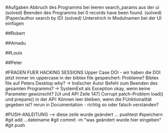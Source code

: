 #Aufgaben
Abbruch des Programms bei leeren search_params aus der ui (solved)
Beenden des Programms bei 0 records have been found. (solved)
(Paper/author search by ID) (solved)
Unterstrich in Modulnamen bei der UI einfügen

##Robert

##Amadu

##Louis

##Peter


#FRAGEN FUER HACKING SESSIONS
Upper Case DOI - wir haben die DOI jetzt immer im uppercase in der bibtex file gespeichert: Probleme?
Bibtex file auf Peters Desktop why? -> Indischer Autor
Befehl zum Beenden des gesamten Programms? -> SystemExit als Exception okay, wenn keine Parameter gewünscht? [UI und API Zeile 147]
Corrupt patch-Problem
load() und prepare() in der API: Können leer bleiben, wenn die FUnktionalität gegeben ist?
rerun in Documentation - richtig so oder falsch verstanden?


#PUSH-ANLEITUNG
--> diese zeile wurde geändert ... pushtest 
	#speichern
	#git add ...dateiname
	#git commit -m "was geändert wurde hier eingeben"
	#git push



